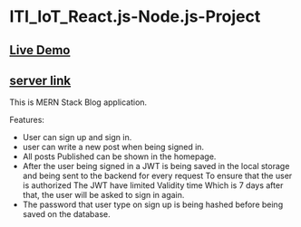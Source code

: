 # ITI_IoT_React.js-Node.js-Project
## [Live Demo](https://iot-graduation-project-client.onrender.com)
## [server link](https://iot-graduation-project.onrender.com) 
This is MERN Stack Blog application.

Features:

- User can sign up and sign in.
- user can write a new post when being signed in.
- All posts Published can be shown in the homepage.
- After the user being signed in a JWT is being saved in the local storage and being sent to the backend for every request  To ensure that the user is authorized The JWT have limited Validity time Which is 7 days after that, the user will be asked to sign in again.
- The password that user type on sign up is being hashed before being saved on the database.
